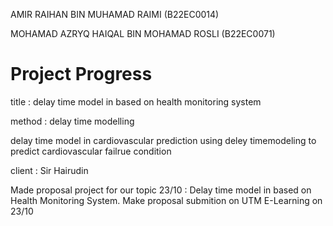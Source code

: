 AMIR RAIHAN BIN MUHAMAD RAIMI (B22EC0014)


MOHAMAD AZRYQ HAIQAL BIN MOHAMAD ROSLI (B22EC0071)

# Project Progress 

title : 
delay time model in based on health monitoring system

method : delay time modelling

 delay time model in cardiovascular prediction using deley timemodeling to predict
cardiovascular failrue condition

client : Sir Hairudin

Made proposal project for our topic 23/10 : Delay time model in based on Health Monitoring System. 
Make proposal submition on UTM E-Learning on 23/10
